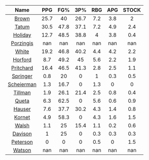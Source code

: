 |                                     Name                                     |  PPG  |  FG%  |  3P%  |  RBG  |  APG  |  STOCK  |
|:----------------------------------------------------------------------------:|:-----:|:-----:|:-----:|:-----:|:-----:|:-------:|
|      [Brown](https://www.espn.com/nba/player/_/id/3917376/jaylen-brown)      | 25.7  |  40   | 26.7  |  7.2  |  3.8  |    2    |
|      [Tatum](https://www.espn.com/nba/player/_/id/4065648/jayson-tatum)      | 30.5  | 47.8  | 37.1  |  7.2  |  4.9  |   2.4   |
|      [Holiday](https://www.espn.com/nba/player/_/id/3995/jrue-holiday)       | 12.7  | 48.5  | 38.8  |   4   |  3.8  |   0.4   |
| [Porzingis](https://www.espn.com/nba/player/_/id/3102531/kristaps-porzingis) |  nan  |  nan  |  nan  |  nan  |  nan  |   nan   |
|     [White](https://www.espn.com/nba/player/_/id/3078576/derrick-white)      | 19.2  | 46.8  | 40.2  |  4.4  |  4.2  |   2.2   |
|       [Horford](https://www.espn.com/nba/player/_/id/3213/al-horford)        |  8.7  | 49.2  |  45   |  5.6  |  2.2  |   1.9   |
|  [Pritchard](https://www.espn.com/nba/player/_/id/4066354/payton-pritchard)  | 16.4  | 46.5  | 41.3  |  2.8  |  2.5  |   1.1   |
|   [Springer](https://www.espn.com/nba/player/_/id/4432164/jaden-springer)    |  0.8  |  20   |   0   |   1   |  0.3  |   0.5   |
| [Scheierman](https://www.espn.com/nba/player/_/id/4593841/baylor-scheierman) |  1.3  | 16.7  |   0   |  1.3  |   0   |    0    |
|    [Tillman](https://www.espn.com/nba/player/_/id/4277964/xavier-tillman)    |  1.9  | 26.1  | 21.4  |  2.5  |  0.8  |   0.4   |
|     [Queta](https://www.espn.com/nba/player/_/id/4397424/neemias-queta)      |  6.3  | 62.5  |   0   |  5.6  |  0.6  |   0.9   |
|      [Hauser](https://www.espn.com/nba/player/_/id/4065804/sam-hauser)       |  7.6  | 37.7  | 30.2  |  4.3  |  1.4  |   0.8   |
|      [Kornet](https://www.espn.com/nba/player/_/id/3064560/luke-kornet)      |  4.9  | 58.3  |   0   |  4.3  |  1.6  |   1.5   |
|      [Walsh](https://www.espn.com/nba/player/_/id/4683689/jordan-walsh)      |  1.1  |  25   | 15.4  |  1.1  |  0.2  |   0.6   |
|      [Davison](https://www.espn.com/nba/player/_/id/4576085/jd-davison)      |   1   |  25   |   0   |  0.3  |  0.3  |   0.3   |
|    [Peterson](https://www.espn.com/nba/player/_/id/4397689/drew-peterson)    |   0   |   0   |   0   |  0.5  |   0   |   1.5   |
|     [Watson](https://www.espn.com/nba/player/_/id/4431705/anton-watson)      |  nan  |  nan  |  nan  |  nan  |  nan  |   nan   |